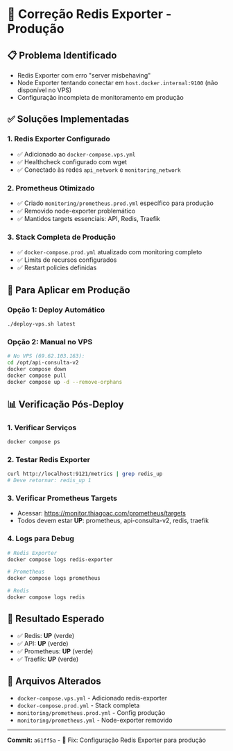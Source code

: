 # 🔧 Correção Redis Exporter - Produção

## 📋 Problema Identificado
- Redis Exporter com erro "server misbehaving" 
- Node Exporter tentando conectar em `host.docker.internal:9100` (não disponível no VPS)
- Configuração incompleta de monitoramento em produção

## ✅ Soluções Implementadas

### 1. **Redis Exporter Configurado**
- ✅ Adicionado ao `docker-compose.vps.yml`
- ✅ Healthcheck configurado com wget
- ✅ Conectado às redes `api_network` e `monitoring_network`

### 2. **Prometheus Otimizado**
- ✅ Criado `monitoring/prometheus.prod.yml` específico para produção
- ✅ Removido node-exporter problemático
- ✅ Mantidos targets essenciais: API, Redis, Traefik

### 3. **Stack Completa de Produção**
- ✅ `docker-compose.prod.yml` atualizado com monitoring completo
- ✅ Limits de recursos configurados
- ✅ Restart policies definidas

## 🚀 Para Aplicar em Produção

### Opção 1: Deploy Automático
```bash
./deploy-vps.sh latest
```

### Opção 2: Manual no VPS
```bash
# No VPS (69.62.103.163):
cd /opt/api-consulta-v2
docker compose down
docker compose pull
docker compose up -d --remove-orphans
```

## 📊 Verificação Pós-Deploy

### 1. **Verificar Serviços**
```bash
docker compose ps
```

### 2. **Testar Redis Exporter**
```bash
curl http://localhost:9121/metrics | grep redis_up
# Deve retornar: redis_up 1
```

### 3. **Verificar Prometheus Targets**
- Acessar: https://monitor.thiagoac.com/prometheus/targets
- Todos devem estar **UP**: prometheus, api-consulta-v2, redis, traefik

### 4. **Logs para Debug**
```bash
# Redis Exporter
docker compose logs redis-exporter

# Prometheus  
docker compose logs prometheus

# Redis
docker compose logs redis
```

## 🎯 Resultado Esperado
- ✅ Redis: **UP** (verde)
- ✅ API: **UP** (verde)  
- ✅ Prometheus: **UP** (verde)
- ✅ Traefik: **UP** (verde)

## 📝 Arquivos Alterados
- `docker-compose.vps.yml` - Adicionado redis-exporter
- `docker-compose.prod.yml` - Stack completa
- `monitoring/prometheus.prod.yml` - Config produção
- `monitoring/prometheus.yml` - Node-exporter removido

---
**Commit:** `a61ff5a` - 🔧 Fix: Configuração Redis Exporter para produção
